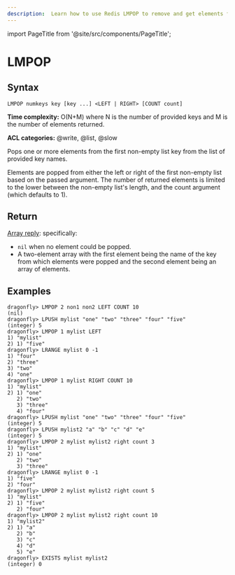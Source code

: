 ```yaml
---
description:  Learn how to use Redis LMPOP to remove and get elements from the first non-empty list.
---
```

import PageTitle from '@site/src/components/PageTitle';

# LMPOP

<PageTitle title="Redis LMPOP Command (Documentation) | Dragonfly" />

## Syntax

    LMPOP numkeys key [key ...] <LEFT | RIGHT> [COUNT count]

**Time complexity:** O(N+M) where N is the number of provided keys and M is the number of elements returned.

**ACL categories:** @write, @list, @slow

Pops one or more elements from the first non-empty list key from the list of provided key names.

Elements are popped from either the left or right of the first non-empty list based on the passed argument. The number of returned elements is limited to the lower between the non-empty list's length, and the count argument (which defaults to 1).

## Return

[Array reply](https://redis.io/docs/reference/protocol-spec/#arrays): specifically:

* `nil` when no element could be popped.
* A two-element array with the first element being the name of the key from which elements were popped and the second element being an array of elements.

## Examples

```shell
dragonfly> LMPOP 2 non1 non2 LEFT COUNT 10
(nil)
dragonfly> LPUSH mylist "one" "two" "three" "four" "five"
(integer) 5
dragonfly> LMPOP 1 mylist LEFT
1) "mylist"
2) 1) "five"
dragonfly> LRANGE mylist 0 -1
1) "four"
2) "three"
3) "two"
4) "one"
dragonfly> LMPOP 1 mylist RIGHT COUNT 10
1) "mylist"
2) 1) "one"
   2) "two"
   3) "three"
   4) "four"
dragonfly> LPUSH mylist "one" "two" "three" "four" "five"
(integer) 5
dragonfly> LPUSH mylist2 "a" "b" "c" "d" "e"
(integer) 5
dragonfly> LMPOP 2 mylist mylist2 right count 3
1) "mylist"
2) 1) "one"
   2) "two"
   3) "three"
dragonfly> LRANGE mylist 0 -1
1) "five"
2) "four"
dragonfly> LMPOP 2 mylist mylist2 right count 5
1) "mylist"
2) 1) "five"
   2) "four"
dragonfly> LMPOP 2 mylist mylist2 right count 10
1) "mylist2"
2) 1) "a"
   2) "b"
   3) "c"
   4) "d"
   5) "e"
dragonfly> EXISTS mylist mylist2
(integer) 0
```